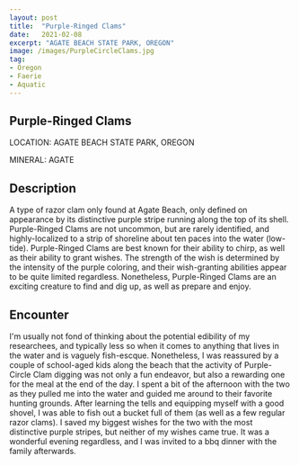 ```yaml
---
layout: post
title:  "Purple-Ringed Clams"
date:   2021-02-08
excerpt: "AGATE BEACH STATE PARK, OREGON"
image: /images/PurpleCircleClams.jpg
tag:
- Oregon
- Faerie
- Aquatic
---
```


## Purple-Ringed Clams

LOCATION: AGATE BEACH STATE PARK, OREGON

MINERAL: AGATE

## Description

A type of razor clam only found at Agate Beach, only defined on appearance by its distinctive purple stripe running along the top of its shell. Purple-Ringed Clams are not uncommon, but are rarely identified, and highly-localized to a strip of shoreline about ten paces into the water (low-tide). Purple-Ringed Clams are best known for their ability to chirp, as well as their ability to grant wishes. The strength of the wish is determined by the intensity of the purple coloring, and their wish-granting abilities appear to be quite limited regardless. Nonetheless, Purple-Ringed Clams are an exciting creature to find and dig up, as well as prepare and enjoy.

## Encounter
I'm usually not fond of thinking about the potential edibility of my researchees, and typically less so when it comes to anything that lives in the water and is vaguely fish-escque. Nonetheless, I was reassured by a couple of school-aged kids along the beach that the activity of Purple-Circle Clam digging was not only a fun endeavor, but also a rewarding one for the meal at the end of the day. I spent a bit of the afternoon with the two as they pulled me into the water and guided me around to their favorite hunting grounds. After learning the tells and equipping myself with a good shovel, I was able to fish out a bucket full of them (as well as a few regular razor clams). I saved my biggest wishes for the two with the most distinctive purple stripes, but neither of my wishes came true. It was a wonderful evening regardless, and I was invited to a bbq dinner with the family afterwards.